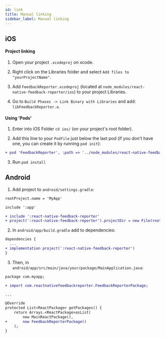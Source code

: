 ```yaml
---
id: link
title: Manual linking
sidebar_label: Manual linking
---
```



## iOS

#### Project linking
1. Open your project `.xcodeproj` on xcode.

2. Right click on the Libraries folder and select `Add files to "yourProjectName"`.

3. Add `FeedbackReporter.xcodeproj` (located at `node_modules/react-native-feedback-reporter/ios`) to your project Libraries.

3. Go to `Build Phases -> Link Binary with Libraries` and add:  `libFeedbackReporter.a`.

#### Using 'Pods'
1. Enter into iOS Folder `cd ios/` (on your project's root folder).

2. Add this line to your `Podfile` just below the last pod (if you don't have one, you can create it by running `pod init`):

```diff
+ pod 'FeedbackReporter', :path => '../node_modules/react-native-feedback-reporter'
```

3. Run `pod install`

## Android
1. Add project to `android/settings.gradle`:
```diff
rootProject.name = 'MyApp'

include ':app'

+ include ':react-native-feedback-reporter'
+ project(':react-native-feedback-reporter').projectDir = new File(rootProject.projectDir, '../node_modules/react-native-feedback-reporter/android')
  ```

2. In `android/app/build.gradle` add to dependencies:
```diff
dependencies {
  ...
+ implementation project(':react-native-feedback-reporter')
}
  ```

3. Then, in `android/app/src/main/java/your/package/MainApplication.java`:
```diff
package com.myapp;

+ import com.reactnativefeedbackreporter.FeedbackReporterPackage;

...

@Override
protected List<ReactPackage> getPackages() {
    return Arrays.<ReactPackage>asList(
        new MainReactPackage(),
+       new FeedbackReporterPackage()
    );
}
```
